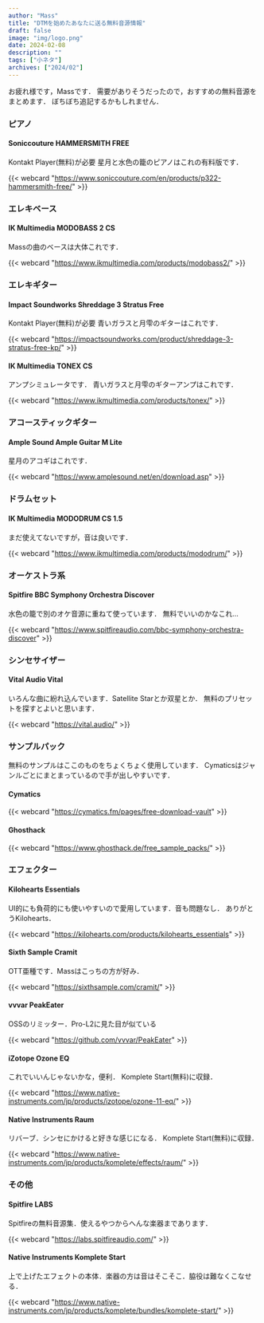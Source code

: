 ```yaml
---
author: "Mass"
title: "DTMを始めたあなたに送る無料音源情報"
draft: false
image: "img/logo.png"
date: 2024-02-08
description: ""
tags: ["小ネタ"]
archives: ["2024/02"]
---
```


お疲れ様です，Massです．
需要がありそうだったので，おすすめの無料音源をまとめます．
ぼちぼち追記するかもしれません．

### ピアノ
#### Soniccouture HAMMERSMITH FREE
Kontakt Player(無料)が必要
星月と水色の籠のピアノはこれの有料版です．

{{< webcard "https://www.soniccouture.com/en/products/p322-hammersmith-free/" >}}

### エレキベース
#### IK Multimedia MODOBASS 2 CS
Massの曲のベースは大体これです．

{{< webcard "https://www.ikmultimedia.com/products/modobass2/" >}}

### エレキギター
#### Impact Soundworks Shreddage 3 Stratus Free
Kontakt Player(無料)が必要
青いガラスと月雫のギターはこれです．

{{< webcard "https://impactsoundworks.com/product/shreddage-3-stratus-free-kp/" >}}

#### IK Multimedia TONEX CS
アンプシミュレータです．
青いガラスと月雫のギターアンプはこれです．

{{< webcard "https://www.ikmultimedia.com/products/tonex/" >}}

### アコースティックギター
#### Ample Sound Ample Guitar M Lite
星月のアコギはこれです．

{{< webcard "https://www.amplesound.net/en/download.asp" >}}

### ドラムセット
#### IK Multimedia MODODRUM CS 1.5
まだ使えてないですが，音は良いです．

{{< webcard "https://www.ikmultimedia.com/products/mododrum/" >}}

### オーケストラ系
#### Spitfire BBC Symphony Orchestra Discover
水色の籠で別のオケ音源に重ねて使っています．
無料でいいのかなこれ...

{{< webcard "https://www.spitfireaudio.com/bbc-symphony-orchestra-discover" >}}

### シンセサイザー
#### Vital Audio Vital
いろんな曲に紛れ込んでいます．Satellite Starとか双星とか．
無料のプリセットを探すとよいと思います．

{{< webcard "https://vital.audio/" >}}

### サンプルパック
無料のサンプルはここのものをちょくちょく使用しています．
Cymaticsはジャンルごとにまとまっているので手が出しやすいです．
#### Cymatics

{{< webcard "https://cymatics.fm/pages/free-download-vault" >}}

#### Ghosthack

{{< webcard "https://www.ghosthack.de/free_sample_packs/" >}}

### エフェクター
#### Kilohearts Essentials
UI的にも負荷的にも使いやすいので愛用しています．音も問題なし．
ありがとうKilohearts．

{{< webcard "https://kilohearts.com/products/kilohearts_essentials" >}}

#### Sixth Sample Cramit
OTT亜種です．Massはこっちの方が好み．

{{< webcard "https://sixthsample.com/cramit/" >}}

#### vvvar PeakEater
OSSのリミッター．Pro-L2に見た目が似ている

{{< webcard "https://github.com/vvvar/PeakEater" >}}

#### iZotope Ozone EQ
これでいいんじゃないかな，便利．
Komplete Start(無料)に収録．

{{< webcard "https://www.native-instruments.com/jp/products/izotope/ozone-11-eq/" >}}

#### Native Instruments Raum
リバーブ．シンセにかけると好きな感じになる．
Komplete Start(無料)に収録．

{{< webcard "https://www.native-instruments.com/jp/products/komplete/effects/raum/" >}}

### その他
#### Spitfire LABS
Spitfireの無料音源集．使えるやつからへんな楽器まであります．

{{< webcard "https://labs.spitfireaudio.com/" >}}

#### Native Instruments Komplete Start
上で上げたエフェクトの本体．楽器の方は音はそこそこ．脇役は難なくこなせる．

{{< webcard "https://www.native-instruments.com/jp/products/komplete/bundles/komplete-start/" >}}
